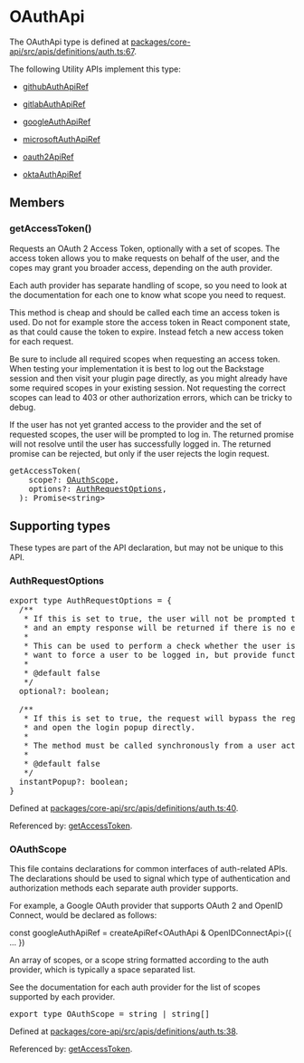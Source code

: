 # OAuthApi

The OAuthApi type is defined at
[packages/core-api/src/apis/definitions/auth.ts:67](https://github.com/spotify/backstage/blob/1f010f7828f47d37a523bb06ba8e2c16f5ef7d3a/packages/core-api/src/apis/definitions/auth.ts#L67).

The following Utility APIs implement this type:

- [githubAuthApiRef](./README.md#githubauth)

- [gitlabAuthApiRef](./README.md#gitlabauth)

- [googleAuthApiRef](./README.md#googleauth)

- [microsoftAuthApiRef](./README.md#microsoftauth)

- [oauth2ApiRef](./README.md#oauth2)

- [oktaAuthApiRef](./README.md#oktaauth)

## Members

### getAccessToken()

Requests an OAuth 2 Access Token, optionally with a set of scopes. The access
token allows you to make requests on behalf of the user, and the copes may grant
you broader access, depending on the auth provider.

Each auth provider has separate handling of scope, so you need to look at the
documentation for each one to know what scope you need to request.

This method is cheap and should be called each time an access token is used. Do
not for example store the access token in React component state, as that could
cause the token to expire. Instead fetch a new access token for each request.

Be sure to include all required scopes when requesting an access token. When
testing your implementation it is best to log out the Backstage session and then
visit your plugin page directly, as you might already have some required scopes
in your existing session. Not requesting the correct scopes can lead to 403 or
other authorization errors, which can be tricky to debug.

If the user has not yet granted access to the provider and the set of requested
scopes, the user will be prompted to log in. The returned promise will not
resolve until the user has successfully logged in. The returned promise can be
rejected, but only if the user rejects the login request.

<pre>
getAccessToken(
    scope?: <a href="#oauthscope">OAuthScope</a>,
    options?: <a href="#authrequestoptions">AuthRequestOptions</a>,
  ): Promise&lt;string&gt;
</pre>

## Supporting types

These types are part of the API declaration, but may not be unique to this API.

### AuthRequestOptions

<pre>
export type AuthRequestOptions = {
  /**
   * If this is set to true, the user will not be prompted to log in,
   * and an empty response will be returned if there is no existing session.
   *
   * This can be used to perform a check whether the user is logged in, or if you don't
   * want to force a user to be logged in, but provide functionality if they already are.
   *
   * @default false
   */
  optional?: boolean;

  /**
   * If this is set to true, the request will bypass the regular oauth login modal
   * and open the login popup directly.
   *
   * The method must be called synchronously from a user action for this to work in all browsers.
   *
   * @default false
   */
  instantPopup?: boolean;
}
</pre>

Defined at
[packages/core-api/src/apis/definitions/auth.ts:40](https://github.com/spotify/backstage/blob/1f010f7828f47d37a523bb06ba8e2c16f5ef7d3a/packages/core-api/src/apis/definitions/auth.ts#L40).

Referenced by: [getAccessToken](#getaccesstoken).

### OAuthScope

This file contains declarations for common interfaces of auth-related APIs. The
declarations should be used to signal which type of authentication and
authorization methods each separate auth provider supports.

For example, a Google OAuth provider that supports OAuth 2 and OpenID Connect,
would be declared as follows:

const googleAuthApiRef = createApiRef<OAuthApi & OpenIDConnectApi>({ ... })

An array of scopes, or a scope string formatted according to the auth provider,
which is typically a space separated list.

See the documentation for each auth provider for the list of scopes supported by
each provider.

<pre>
export type OAuthScope = string | string[]
</pre>

Defined at
[packages/core-api/src/apis/definitions/auth.ts:38](https://github.com/spotify/backstage/blob/1f010f7828f47d37a523bb06ba8e2c16f5ef7d3a/packages/core-api/src/apis/definitions/auth.ts#L38).

Referenced by: [getAccessToken](#getaccesstoken).
